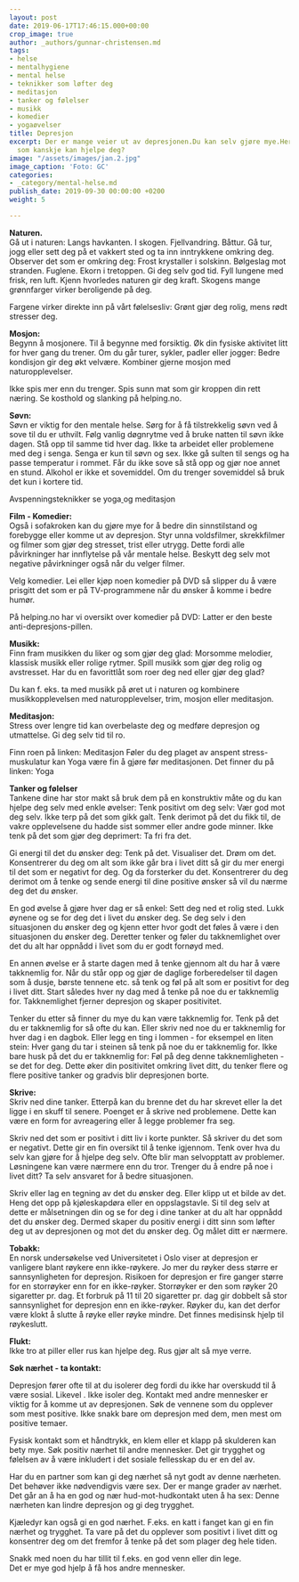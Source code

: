```yaml
---
layout: post
date: 2019-06-17T17:46:15.000+00:00
crop_image: true
author: _authors/gunnar-christensen.md
tags:
- helse
- mentalhygiene
- mental helse
- teknikker som løfter deg
- meditasjon
- tanker og følelser
- musikk
- komedier
- yogaøvelser
title: Depresjon
excerpt: Der er mange veier ut av depresjonen.Du kan selv gjøre mye.Her er noen råd
  som kanskje kan hjelpe deg?
image: "/assets/images/jan.2.jpg"
image_caption: 'Foto: GC'
categories:
- _category/mental-helse.md
publish_date: 2019-09-30 00:00:00 +0200
weight: 5

---
```

**Naturen.**  
Gå ut i naturen: Langs havkanten. I skogen. Fjellvandring. Båttur. Gå tur, jogg eller sett deg på et vakkert sted og ta inn inntrykkene omkring deg. Observer det som er omkring deg: Frost krystaller i solskinn. Bølgeslag mot stranden. Fuglene. Ekorn i tretoppen. Gi deg selv god tid. Fyll lungene med frisk, ren luft. Kjenn hvorledes naturen gir deg kraft. Skogens mange grønnfarger virker beroligende på deg.

Fargene virker direkte inn på vårt følelsesliv: Grønt gjør deg rolig, mens rødt stresser deg.

**Mosjon:**  
Begynn å mosjonere. Til å begynne med forsiktig. Øk din fysiske aktivitet litt for hver gang du trener. Om du går turer, sykler, padler eller jogger: Bedre kondisjon gir deg økt velvære. Kombiner gjerne mosjon med naturopplevelser.

Ikke spis mer enn du trenger. Spis sunn mat som gir kroppen din rett næring. Se kosthold og slanking på helping.no.

**Søvn:**  
Søvn er viktig for den mentale helse. Sørg for å få tilstrekkelig søvn ved å sove til du er uthvilt. Følg vanlig døgnrytme ved å bruke natten til søvn ikke dagen. Stå opp til samme tid hver dag. Ikke ta arbeidet eller problemene med deg i senga. Senga er kun til søvn og sex. Ikke gå sulten til sengs og ha passe temperatur i rommet. Får du ikke sove så stå opp og gjør noe annet en stund. Alkohol er ikke et sovemiddel. Om du trenger sovemiddel så bruk det kun i kortere tid.

Avspenningsteknikker se yoga[ ](http://www.helping.no/yoga.htm)og meditasjon

**Film - Komedier:**  
Også i sofakroken kan du gjøre mye for å bedre din sinnstilstand og forebygge eller komme ut av depresjon. Styr unna voldsfilmer, skrekkfilmer og filmer som gjør deg stresset, trist eller utrygg. Dette fordi alle påvirkninger har innflytelse på vår mentale helse. Beskytt deg selv mot negative påvirkninger også når du velger filmer.

Velg komedier. Lei eller kjøp noen komedier på DVD så slipper du å være prisgitt det som er på TV-programmene når du ønsker å komme i bedre humør.

På helping.no har vi oversikt over komedier på DVD: Latter er den beste anti-depresjons-pillen.

**Musikk:**  
Finn fram musikken du liker og som gjør deg glad: Morsomme melodier, klassisk musikk eller rolige rytmer. Spill musikk som gjør deg rolig og avstresset. Har du en favorittlåt som roer deg ned eller gjør deg glad?

Du kan f. eks. ta med musikk på øret ut i naturen og kombinere musikkopplevelsen med naturopplevelser, trim, mosjon eller meditasjon.

**Meditasjon:**  
Stress over lengre tid kan overbelaste deg og medføre depresjon og utmattelse. Gi deg selv tid til ro.

Finn roen på linken: Meditasjon Føler du deg plaget av anspent stress-muskulatur kan Yoga være fin å gjøre før meditasjonen. Det finner du på linken: Yoga

**Tanker og følelser**  
Tankene dine har stor makt så bruk dem på en konstruktiv måte og du kan hjelpe deg selv med enkle øvelser: Tenk positivt om deg selv: Vær god mot deg selv. Ikke terp på det som gikk galt. Tenk derimot på det du fikk til, de vakre opplevelsene du hadde sist sommer eller andre gode minner. Ikke tenk på det som gjør deg deprimert: Ta fri fra det.

Gi energi til det du ønsker deg: Tenk på det. Visualiser det. Drøm om det. Konsentrerer du deg om alt som ikke går bra i livet ditt så gir du mer energi til det som er negativt for deg. Og da forsterker du det. Konsentrerer du deg derimot om å tenke og sende energi til dine positive ønsker så vil du nærme deg det du ønsker.

En god øvelse å gjøre hver dag er så enkel: Sett deg ned et rolig sted. Lukk øynene og se for deg det i livet du ønsker deg. Se deg selv i den situasjonen du ønsker deg og kjenn etter hvor godt det føles å være i den situasjonen du ønsker deg. Deretter tenker og føler du takknemlighet over det du alt har oppnådd i livet som du er godt fornøyd med.

En annen øvelse er å starte dagen med å tenke gjennom alt du har å være takknemlig for. Når du står opp og gjør de daglige forberedelser til dagen som å dusje, børste tennene etc. så tenk og føl på alt som er positivt for deg i livet ditt. Start således hver ny dag med å tenke på noe du er takknemlig for. Takknemlighet fjerner depresjon og skaper positivitet.

Tenker du etter så finner du mye du kan være takknemlig for. Tenk på det du er takknemlig for så ofte du kan. Eller skriv ned noe du er takknemlig for hver dag i en dagbok. Eller legg en ting i lommen - for eksempel en liten stein: Hver gang du tar i steinen så tenk på noe du er takknemlig for. Ikke bare husk på det du er takknemlig for: Føl på deg denne takknemligheten - se det for deg. Dette øker din positivitet omkring livet ditt, du tenker flere og flere positive tanker og gradvis blir depresjonen borte. 

**Skrive:**  
Skriv ned dine tanker. Etterpå kan du brenne det du har skrevet eller la det ligge i en skuff til senere. Poenget er å skrive ned problemene. Dette kan være en form for avreagering eller å legge problemer fra seg.

Skriv ned det som er positivt i ditt liv i korte punkter. Så skriver du det som er negativt. Dette gir en fin oversikt til å tenke igjennom. Tenk over hva du selv kan gjøre for å hjelpe deg selv. Ofte blir man selvopptatt av problemer. Løsningene kan være nærmere enn du tror. Trenger du å endre på noe i livet ditt? Ta selv ansvaret for å bedre situasjonen.

Skriv eller lag en tegning av det du ønsker deg. Eller klipp ut et bilde av det. Heng det opp på kjøleskapdøra eller en oppslagstavle. Si til deg selv at dette er målsetningen din og se for deg i dine tanker at du alt har oppnådd det du ønsker deg. Dermed skaper du positiv energi i ditt sinn som løfter deg ut av depresjonen og mot det du ønsker deg. Og målet ditt er nærmere.

**Tobakk:**  
En norsk undersøkelse ved Universitetet i Oslo viser at depresjon er vanligere blant røykere enn ikke-røykere. Jo mer du røyker dess større er sannsynligheten for depresjon. Risikoen for depresjon er fire ganger større for en storrøyker enn for en ikke-røyker. Storrøyker er den som røyker 20 sigaretter pr. dag. Et forbruk på 11 til 20 sigaretter pr. dag gir dobbelt så stor sannsynlighet for depresjon enn en ikke-røyker. Røyker du, kan det derfor være klokt å slutte å røyke eller røyke mindre. Det finnes medisinsk hjelp til røykeslutt.

**Flukt:**  
Ikke tro at piller eller rus kan hjelpe deg. Rus gjør alt så mye verre.

**Søk nærhet - ta kontakt:**

Depresjon fører ofte til at du isolerer deg fordi du ikke har overskudd til å være sosial. Likevel . Ikke isoler deg. Kontakt med andre mennesker er viktig for å komme ut av depresjonen. Søk de vennene som du opplever som mest positive. Ikke snakk bare om depresjon med dem, men mest om positive temaer.

Fysisk kontakt som et håndtrykk, en klem eller et klapp på skulderen kan bety mye. Søk positiv nærhet til andre mennesker. Det gir trygghet og følelsen av å være inkludert i det sosiale fellesskap du er en del av.

Har du en partner som kan gi deg nærhet så nyt godt av denne nærheten. Det behøver ikke nødvendigvis være sex. Der er mange grader av nærhet. Det går an å ha en god og nær hud-mot-hudkontakt uten å ha sex: Denne nærheten kan lindre depresjon og gi deg trygghet.

Kjæledyr kan også gi en god nærhet. F.eks. en katt i fanget kan gi en fin nærhet og trygghet. Ta vare på det du opplever som positivt i livet ditt og konsentrer deg om det fremfor å tenke på det som plager deg hele tiden.

Snakk med noen du har tillit til f.eks. en god venn eller din lege.  
Det er mye god hjelp å få hos andre mennesker.